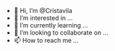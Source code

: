 - 👋 Hi, I’m @Cristavila
- 👀 I’m interested in ...
- 🌱 I’m currently learning ...
- 💞️ I’m looking to collaborate on ...
- 📫 How to reach me ...

<!---
Cristavila/Cristavila is a ✨ special ✨ repository because its `README.md` (this file) appears on your GitHub profile.
You can click the Preview link to take a look at your changes.
--->

